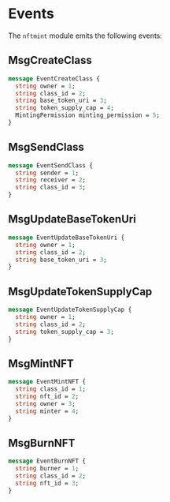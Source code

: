 # Events

The `nftmint` module emits the following events:

## MsgCreateClass

```protobuf
message EventCreateClass {
  string owner = 1;
  string class_id = 2;
  string base_token_uri = 3;
  string token_supply_cap = 4;
  MintingPermission minting_permission = 5;
}
```

## MsgSendClass

```protobuf
message EventSendClass {
  string sender = 1;
  string receiver = 2;
  string class_id = 3;
}
```

## MsgUpdateBaseTokenUri

```protobuf
message EventUpdateBaseTokenUri {
  string owner = 1;
  string class_id = 2;
  string base_token_uri = 3;
}
```

## MsgUpdateTokenSupplyCap

```protobuf
message EventUpdateTokenSupplyCap {
  string owner = 1;
  string class_id = 2;
  string token_supply_cap = 3;
}
```

## MsgMintNFT

```protobuf
message EventMintNFT {
  string class_id = 1;
  string nft_id = 2;
  string owner = 3;
  string minter = 4;
}
```

## MsgBurnNFT

```protobuf
message EventBurnNFT {
  string burner = 1;
  string class_id = 2;
  string nft_id = 3;
}
```
